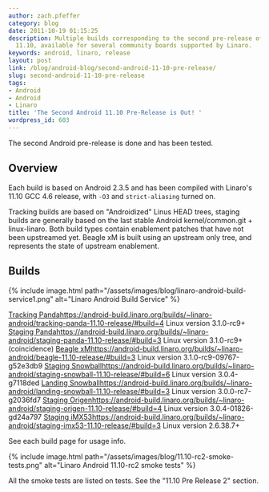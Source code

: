 ```yaml
---
author: zach.pfeffer
category: blog
date: 2011-10-19 01:15:25
description: Multiple builds corresponding to the second pre-release of Linaro Android
  11.10, available for several community boards supported by Linaro.
keywords: android, linaro, release
layout: post
link: /blog/android-blog/second-android-11-10-pre-release/
slug: second-android-11-10-pre-release
tags:
- Android
- Android
- Linaro
title: 'The Second Android 11.10 Pre-Release is Out! '
wordpress_id: 603
---
```


The second Android pre-release is done and has been tested.

## Overview

Each build is based on Android 2.3.5 and has been compiled with Linaro's 11.10 GCC 4.6 release, with `-O3` and `strict-aliasing` turned on.

Tracking builds are based on "Androidized" Linus HEAD trees, staging builds are generally based on the last stable Android kernel/common.git + linux-linaro. Both build types contain enablement patches that have not been upstreamed yet. Beagle xM is built using an upstream only tree, and represents the state of upstream enablement.

## Builds

{% include image.html path="/assets/images/blog/linaro-android-build-service1.png" alt="Linaro Android Build Service" %}

[Tracking Panda]()https://android-build.linaro.org/builds/~linaro-android/tracking-panda-11.10-release/#build=4 Linux version 3.1.0-rc9+
[Staging Panda]()https://android-build.linaro.org/builds/~linaro-android/staging-panda-11.10-release/#build=3 Linux version 3.1.0-rc9+ (coincidence)
[Beagle xM]()https://android-build.linaro.org/builds/~linaro-android/beagle-11.10-release/#build=3 Linux version 3.1.0-rc9-09767-g52e3db9
[Staging Snowball]()https://android-build.linaro.org/builds/~linaro-android/staging-snowball-11.10-release/#build=6 Linux version 3.0.4-g7118ded
[Landing Snowball]()https://android-build.linaro.org/builds/~linaro-android/landing-snowball-11.10-release/#build=3 Linux version 3.0.0-rc7-g2036fd7
[Staging Origen]()https://android-build.linaro.org/builds/~linaro-android/staging-origen-11.10-release/#build=4 Linux version 3.0.4-01826-gd24a797
[Staging iMX53]()https://android-build.linaro.org/builds/~linaro-android/staging-imx53-11.10-release/#build=3 Linux version 2.6.38.7+

See each build page for usage info.

{% include image.html path="/assets/images/blog/11.10-rc2-smoke-tests.png" alt="Linaro Android 11.10-rc2 smoke tests" %}

All the smoke tests are listed on tests. See the "11.10 Pre Release 2" section.